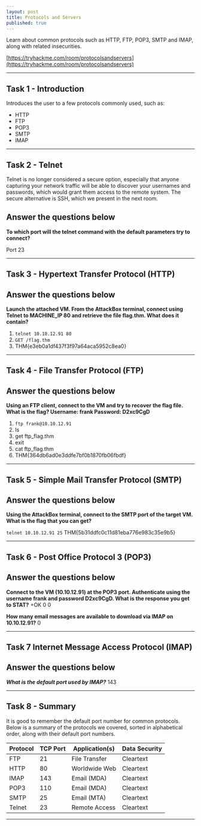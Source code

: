 ```yaml
---
layout: post
title: Protocols and Servers
published: true
---
```


Learn about common protocols such as HTTP, FTP, POP3, SMTP and IMAP, along with related insecurities.

[https://tryhackme.com/room/protocolsandservers](https://tryhackme.com/room/protocolsandservers)

* * *

## Task 1 - Introduction

Introduces the user to a few protocols commonly used, such as:

   - HTTP
   - FTP
   - POP3
   - SMTP
   - IMAP

* * * 

## Task 2 - Telnet 

Telnet is no longer considered a secure option, especially that anyone capturing your network traffic will be able to discover your usernames and passwords, which would grant them access to the remote system. The secure alternative is SSH, which we present in the next room.

##   Answer the questions below

**To which port will the telnet command with the default parameters try to connect?**

Port 23

* * * 

## Task 3 - Hypertext Transfer Protocol (HTTP) 

##   Answer the questions below

**Launch the attached VM. From the AttackBox terminal, connect using Telnet to MACHINE_IP 80 and retrieve the file flag.thm. What does it contain?**

1. ``telnet 10.10.12.91 80``
2. ``GET /flag.thm``
3. THM{e3eb0a1df437f3f97a64aca5952c8ea0}

* * * 

## Task 4 - File Transfer Protocol (FTP) 

##   Answer the questions below

**Using an FTP client, connect to the VM and try to recover the flag file. What is the flag? Username: frank Password: D2xc9CgD**

1. ``ftp frank@10.10.12.91``
2. ls 
3. get ftp_flag.thm
4. exit
5. cat ftp_flag.thm
6. THM{364db6ad0e3ddfe7bf0b1870fb06fbdf}

* * * 

## Task 5 - Simple Mail Transfer Protocol (SMTP) 

##   Answer the questions below

**Using the AttackBox terminal, connect to the SMTP port of the target VM. What is the flag that you can get?** 

``telnet 10.10.12.91 25`` THM{5b31ddfc0c11d81eba776e983c35e9b5}

* * * 

## Task 6 - Post Office Protocol 3 (POP3) 

##   Answer the questions below

**Connect to the VM (10.10.12.91) at the POP3 port. Authenticate using the username frank and password D2xc9CgD. What is the response you get to STAT?** +OK 0 0

**How many email messages are available to download via IMAP on 10.10.12.91?** 0

* * * 

## Task 7 Internet Message Access Protocol (IMAP) 

##   Answer the questions below

***What is the default port used by IMAP?*** 143

* * * 

## Task 8 - Summary 

It is good to remember the default port number for common protocols. Below is a summary of the protocols we covered, sorted in alphabetical order, along with their default port numbers.

| Protocol | TCP Port | Application(s) | Data Security |
|----------|----------|----------------|---------------|
| FTP | 21 | File Transfer | Cleartext |
| HTTP | 80 | Worldwide Web | Cleartext |
| IMAP | 143 | Email (MDA) | Cleartext |
| POP3 | 110 | Email (MDA) | Cleartext |
| SMTP | 25 | Email (MTA) | Cleartext |
| Telnet | 23 | Remote Access | Cleartext |

* * * 